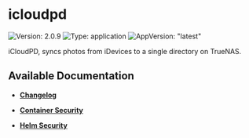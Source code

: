 # icloudpd

![Version: 2.0.9](https://img.shields.io/badge/Version-2.0.9-informational?style=flat-square) ![Type: application](https://img.shields.io/badge/Type-application-informational?style=flat-square) ![AppVersion: "latest"](https://img.shields.io/badge/AppVersion-"latest"-informational?style=flat-square)

iCloudPD, syncs photos from iDevices to a single directory on TrueNAS.

## Available Documentation

- [**Changelog**](CHANGELOG)

- [**Container Security**](container-security)

- [**Helm Security**](helm-security)

